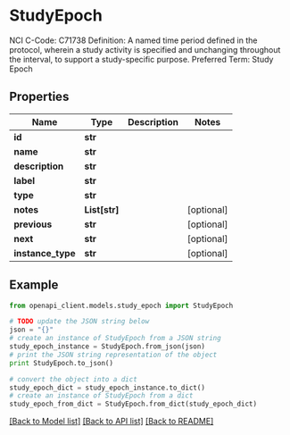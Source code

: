 # StudyEpoch

NCI C-Code: C71738 Definition: A named time period defined in the protocol, wherein a study activity is specified and unchanging throughout the interval, to support a study-specific purpose. Preferred Term: Study Epoch

## Properties
Name | Type | Description | Notes
------------ | ------------- | ------------- | -------------
**id** | **str** |  | 
**name** | **str** |  | 
**description** | **str** |  | 
**label** | **str** |  | 
**type** | **str** |  | 
**notes** | **List[str]** |  | [optional] 
**previous** | **str** |  | [optional] 
**next** | **str** |  | [optional] 
**instance_type** | **str** |  | [optional] 

## Example

```python
from openapi_client.models.study_epoch import StudyEpoch

# TODO update the JSON string below
json = "{}"
# create an instance of StudyEpoch from a JSON string
study_epoch_instance = StudyEpoch.from_json(json)
# print the JSON string representation of the object
print StudyEpoch.to_json()

# convert the object into a dict
study_epoch_dict = study_epoch_instance.to_dict()
# create an instance of StudyEpoch from a dict
study_epoch_from_dict = StudyEpoch.from_dict(study_epoch_dict)
```
[[Back to Model list]](../README.md#documentation-for-models) [[Back to API list]](../README.md#documentation-for-api-endpoints) [[Back to README]](../README.md)


